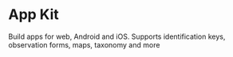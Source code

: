 # App Kit

Build apps for web, Android and iOS. Supports identification keys, observation forms, maps, taxonomy and more


